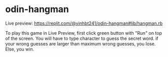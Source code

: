 # odin-hangman
Live preview: https://replit.com/@vinhbt241/odin-hangman#lib/hangman.rb  

To play this game in Live Preview, first click green button with "Run" on top of the screen. You will have to type character to guess the secret word. if your wrong guesses are larger than maximum wrong guesses, you lose. Else, you win.
